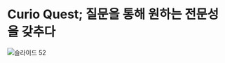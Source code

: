 <h1> Curio Quest; 질문을 통해 원하는 전문성을 갖추다 </h1>

![슬라이드 52](https://github.com/LikeLionHGU/11th-CurioQuest-front/assets/74346290/568c1643-9eba-4bdf-a5aa-ba04c24b7830)
